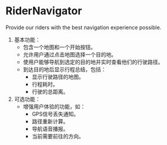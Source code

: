 # RiderNavigator
Provide our riders with the best navigation experience possible.


1. 基本功能：
    * 包含一个地图和一个开始按钮。
    * 允许用户通过点击地图选择一个目的地。
    * 使用户能够导航到选定的目的地并实时查看他们的行驶路径。
    * 到达目的地后显示行程总结，包括：
        * 显示行驶路径的地图。
        * 行程耗时。
        * 行驶的总距离。
2. 可选功能：
    * 增强用户体验的功能，如：
        * GPS信号丢失通知。
        * 路径重新计算。
        * 导航语音播报。
        * 当前需要前往的方向。



